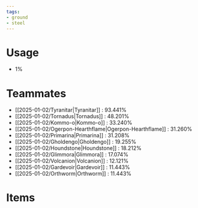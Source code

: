 ```yaml
---
tags:
- ground
- steel
---
```

# Usage
- 1%
# Teammates
- [[2025-01-02/Tyranitar|Tyranitar]] : 93.441%
- [[2025-01-02/Tornadus|Tornadus]] : 48.201%
- [[2025-01-02/Kommo-o|Kommo-o]] : 33.240%
- [[2025-01-02/Ogerpon-Hearthflame|Ogerpon-Hearthflame]] : 31.260%
- [[2025-01-02/Primarina|Primarina]] : 31.208%
- [[2025-01-02/Gholdengo|Gholdengo]] : 19.255%
- [[2025-01-02/Houndstone|Houndstone]] : 18.212%
- [[2025-01-02/Glimmora|Glimmora]] : 17.074%
- [[2025-01-02/Volcanion|Volcanion]] : 12.121%
- [[2025-01-02/Gardevoir|Gardevoir]] : 11.443%
- [[2025-01-02/Orthworm|Orthworm]] : 11.443%
# Items